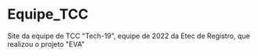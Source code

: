 # Equipe_TCC
Site da equipe de TCC "Tech-19", equipe de 2022 da Etec de Registro, que realizou o projeto "EVA"
